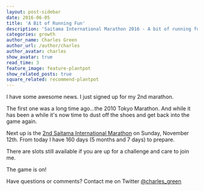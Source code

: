 ```yaml
---
layout: post-sidebar
date: 2016-06-05
title: 'A Bit of Running Fun'
description: 'Saitama International Marathon 2016 - A bit of running fun.'
categories: growth
author_name: Charles Green
author_url: /author/charles
author_avatar: charles
show_avatar: true
read_time: 3
feature_image: feature-plantpot
show_related_posts: true
square_related: recommend-plantpot
---
```



I have some awesome news. I just signed up for my 2nd marathon.

The first one was a long time ago...the 2010 Tokyo Marathon. And while it has been a while it's now time to dust off the shoes and get back into the game again.

Next up is the [2nd Saitama International Marathon](http://saitama-international-marathon.jp/) on Sunday, November 12th. From today I have 160 days (5 months and 7 days) to prepare.

There are slots still available if you are up for a challenge and care to join me.

The game is on!

Have questions or comments? Contact me on Twitter [@charles_green](https://twitter.com/charles_green)
